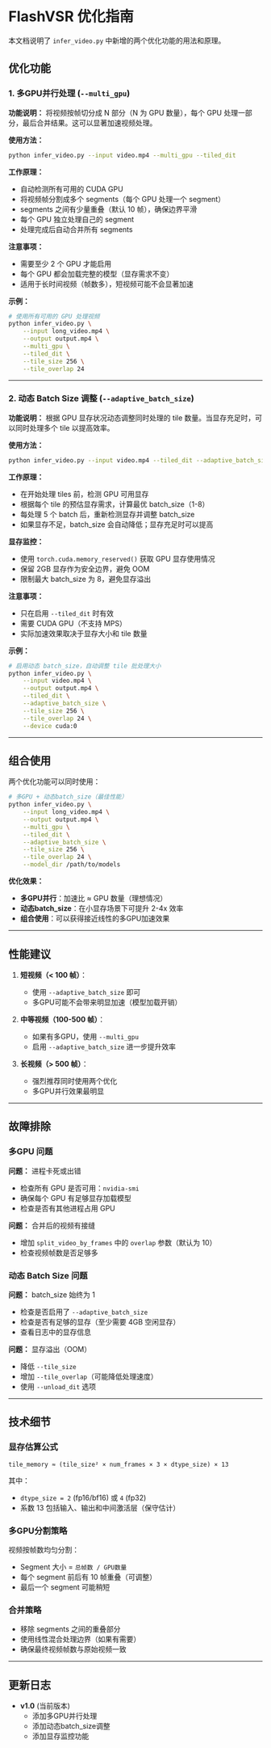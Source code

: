 # FlashVSR 优化指南

本文档说明了 `infer_video.py` 中新增的两个优化功能的用法和原理。

## 优化功能

### 1. 多GPU并行处理 (`--multi_gpu`)

**功能说明：**
将视频按帧切分成 N 部分（N 为 GPU 数量），每个 GPU 处理一部分，最后合并结果。这可以显著加速视频处理。

**使用方法：**
```bash
python infer_video.py --input video.mp4 --multi_gpu --tiled_dit
```

**工作原理：**
- 自动检测所有可用的 CUDA GPU
- 将视频帧分割成多个 segments（每个 GPU 处理一个 segment）
- segments 之间有少量重叠（默认 10 帧），确保边界平滑
- 每个 GPU 独立处理自己的 segment
- 处理完成后自动合并所有 segments

**注意事项：**
- 需要至少 2 个 GPU 才能启用
- 每个 GPU 都会加载完整的模型（显存需求不变）
- 适用于长时间视频（帧数多），短视频可能不会显著加速

**示例：**
```bash
# 使用所有可用的 GPU 处理视频
python infer_video.py \
    --input long_video.mp4 \
    --output output.mp4 \
    --multi_gpu \
    --tiled_dit \
    --tile_size 256 \
    --tile_overlap 24
```

---

### 2. 动态 Batch Size 调整 (`--adaptive_batch_size`)

**功能说明：**
根据 GPU 显存状况动态调整同时处理的 tile 数量。当显存充足时，可以同时处理多个 tile 以提高效率。

**使用方法：**
```bash
python infer_video.py --input video.mp4 --tiled_dit --adaptive_batch_size
```

**工作原理：**
- 在开始处理 tiles 前，检测 GPU 可用显存
- 根据每个 tile 的预估显存需求，计算最优 batch_size（1-8）
- 每处理 5 个 batch 后，重新检测显存并调整 batch_size
- 如果显存不足，batch_size 会自动降低；显存充足时可以提高

**显存监控：**
- 使用 `torch.cuda.memory_reserved()` 获取 GPU 显存使用情况
- 保留 2GB 显存作为安全边界，避免 OOM
- 限制最大 batch_size 为 8，避免显存溢出

**注意事项：**
- 只在启用 `--tiled_dit` 时有效
- 需要 CUDA GPU（不支持 MPS）
- 实际加速效果取决于显存大小和 tile 数量

**示例：**
```bash
# 启用动态 batch_size，自动调整 tile 批处理大小
python infer_video.py \
    --input video.mp4 \
    --output output.mp4 \
    --tiled_dit \
    --adaptive_batch_size \
    --tile_size 256 \
    --tile_overlap 24 \
    --device cuda:0
```

---

## 组合使用

两个优化功能可以同时使用：

```bash
# 多GPU + 动态batch_size（最佳性能）
python infer_video.py \
    --input long_video.mp4 \
    --output output.mp4 \
    --multi_gpu \
    --tiled_dit \
    --adaptive_batch_size \
    --tile_size 256 \
    --tile_overlap 24 \
    --model_dir /path/to/models
```

**优化效果：**
- **多GPU并行**：加速比 ≈ GPU 数量（理想情况）
- **动态batch_size**：在小显存场景下可提升 2-4x 效率
- **组合使用**：可以获得接近线性的多GPU加速效果

---

## 性能建议

1. **短视频（< 100 帧）**：
   - 使用 `--adaptive_batch_size` 即可
   - 多GPU可能不会带来明显加速（模型加载开销）

2. **中等视频（100-500 帧）**：
   - 如果有多GPU，使用 `--multi_gpu`
   - 启用 `--adaptive_batch_size` 进一步提升效率

3. **长视频（> 500 帧）**：
   - 强烈推荐同时使用两个优化
   - 多GPU并行效果最明显

---

## 故障排除

### 多GPU 问题

**问题：** 进程卡死或出错
- 检查所有 GPU 是否可用：`nvidia-smi`
- 确保每个 GPU 有足够显存加载模型
- 检查是否有其他进程占用 GPU

**问题：** 合并后的视频有接缝
- 增加 `split_video_by_frames` 中的 `overlap` 参数（默认为 10）
- 检查视频帧数是否足够多

### 动态 Batch Size 问题

**问题：** batch_size 始终为 1
- 检查是否启用了 `--adaptive_batch_size`
- 检查是否有足够的显存（至少需要 4GB 空闲显存）
- 查看日志中的显存信息

**问题：** 显存溢出（OOM）
- 降低 `--tile_size`
- 增加 `--tile_overlap`（可能降低处理速度）
- 使用 `--unload_dit` 选项

---

## 技术细节

### 显存估算公式

```
tile_memory ≈ (tile_size² × num_frames × 3 × dtype_size) × 13
```

其中：
- `dtype_size = 2` (fp16/bf16) 或 `4` (fp32)
- 系数 13 包括输入、输出和中间激活层（保守估计）

### 多GPU分割策略

视频按帧数均匀分割：
- Segment 大小 = `总帧数 / GPU数量`
- 每个 segment 前后有 10 帧重叠（可调整）
- 最后一个 segment 可能稍短

### 合并策略

- 移除 segments 之间的重叠部分
- 使用线性混合处理边界（如果有需要）
- 确保最终视频帧数与原始视频一致

---

## 更新日志

- **v1.0** (当前版本)
  - 添加多GPU并行处理
  - 添加动态batch_size调整
  - 添加显存监控功能

